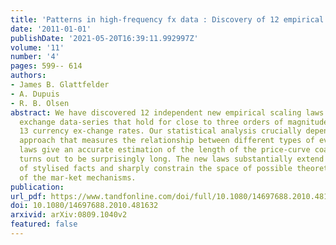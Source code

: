 ```yaml
---
title: 'Patterns in high-frequency fx data : Discovery of 12 empirical scaling laws'
date: '2011-01-01'
publishDate: '2021-05-20T16:39:11.992997Z'
volume: '11'
number: '4'
pages: 599-- 614
authors:
- James B. Glattfelder
- A. Dupuis
- R. B. Olsen
abstract: We have discovered 12 independent new empirical scaling laws in foreign
  exchange data-series that hold for close to three orders of magnitude and across
  13 currency ex-change rates. Our statistical analysis crucially depends on an event-based
  approach that measures the relationship between different types of events. The scaling
  laws give an accurate estimation of the length of the price-curve coastline, which
  turns out to be surprisingly long. The new laws substantially extend the catalogue
  of stylised facts and sharply constrain the space of possible theoretical explanations
  of the mar-ket mechanisms.
publication:
url_pdf: https://www.tandfonline.com/doi/full/10.1080/14697688.2010.481632
doi: 10.1080/14697688.2010.481632
arxivid: arXiv:0809.1040v2
featured: false
---
```

